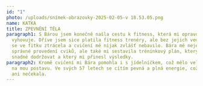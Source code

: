 ```yaml
---
id: "1"
photo: /uploads/snímek-obrazovky-2025-02-05-v 18.53.05.png
name: KATKA
title: ZPEVNĚNÍ TĚLA
paragraph1: S Bárou jsem konečně našla cestu k fitness, která mi opravdu
  vyhovuje. Dříve jsem sice platila fitness trenéry, ale bez jejich vedení jsem
  se ve fitku ztrácela a cvičení mě nijak zvlášť nebavilo. Bára mě nejen naučila
  správné provedení cviků, ale také mi sestavila tréninkový plán, který bylo
  snadné dodržovat a který mi přinesl výsledky.
paragraph2: Kromě cvičení mi Bára pomohla i s jídelníčkem, což mělo velký vliv
  na mou postavu. Ve svých 57 letech se cítím pevná a plná energie, což jsem už
  ani nečekala.
---
```

